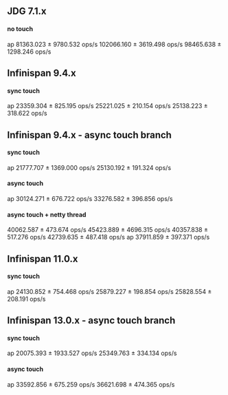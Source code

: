## JDG 7.1.x
#### no touch
ap 81363.023 ± 9780.532  ops/s
102066.160 ± 3619.498  ops/s
98465.638 ± 1298.246  ops/s

## Infinispan 9.4.x
#### sync touch
ap 23359.304 ± 825.195  ops/s
25221.025 ± 210.154  ops/s
25138.223 ± 318.622  ops/s

## Infinispan 9.4.x - async touch branch
#### sync touch
ap 21777.707 ± 1369.000  ops/s
25130.192 ± 191.324  ops/s

#### async touch
ap 30124.271 ± 676.722  ops/s
33276.582 ± 396.856  ops/s

#### async touch + netty thread
40062.587 ± 473.674  ops/s
45423.889 ± 4696.315  ops/s
40357.838 ± 517.276  ops/s
42739.635 ± 487.418  ops/s
ap 37911.859 ± 397.371  ops/s

## Infinispan 11.0.x
#### sync touch
ap 24130.852 ± 754.468  ops/s
25879.227 ± 198.854  ops/s
25828.554 ± 208.191  ops/s

## Infinispan 13.0.x - async touch branch
#### sync touch
ap 20075.393 ± 1933.527  ops/s
25349.763 ± 334.134  ops/s

#### async touch
ap 33592.856 ± 675.259  ops/s
36621.698 ± 474.365  ops/s
